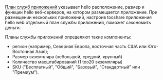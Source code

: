 [План служб приложений](../articles/app-service/azure-web-sites-web-hosting-plans-in-depth-overview.md) указывает hello расположение, размер и функции hello веб-серверов, на котором размещается приложение. При размещении нескольких приложений, настроив tooshare приложения hello web отдельный план службы приложений, поможет сэкономить деньги.

Планы службы приложений определяют такие компоненты:

* регион (например, Северная Европа, восточная часть США или Юго-Восточная Азия);
* Размер экземпляра (небольшой, средний, крупный)
* Количество масштабирований (1 too20 экземпляры)
* SKU ("Бесплатный", "Общий", "Базовый", "Стандартный" или "Премиум").